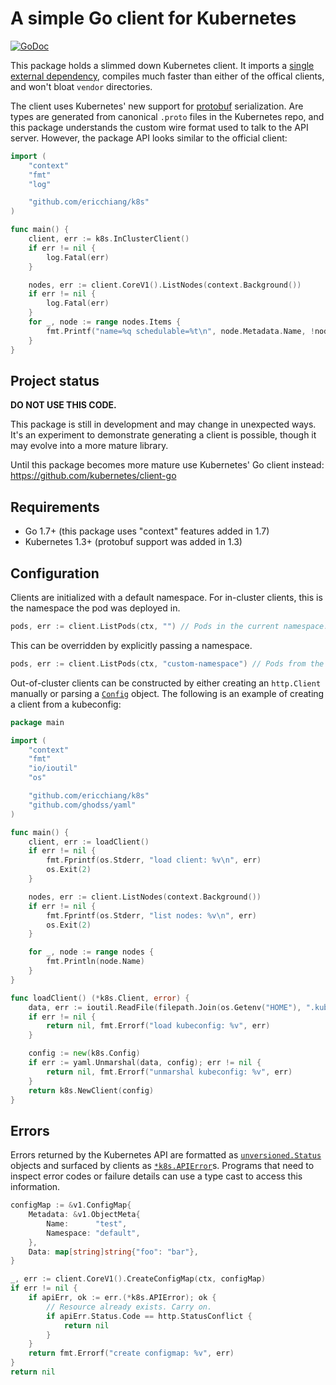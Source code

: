 # A simple Go client for Kubernetes

[![GoDoc](https://godoc.org/github.com/ericchiang/k8s?status.svg)](https://godoc.org/github.com/ericchiang/k8s)

This package holds a slimmed down Kubernetes client. It imports a [single external dependency][gogo-proto], compiles much faster than either of the offical clients, and won't bloat `vendor` directories.

The client uses Kubernetes' new support for [protobuf][protobuf] serialization. Are types are generated from canonical `.proto` files in the Kubernetes repo, and this package understands the custom wire format used to talk to the API server. However, the package API looks similar to the official client:

```go
import (
    "context"
    "fmt"
    "log"

    "github.com/ericchiang/k8s"
)

func main() {
    client, err := k8s.InClusterClient()
    if err != nil {
        log.Fatal(err)
    }

    nodes, err := client.CoreV1().ListNodes(context.Background())
    if err != nil {
        log.Fatal(err)
    }
    for _, node := range nodes.Items {
        fmt.Printf("name=%q schedulable=%t\n", node.Metadata.Name, !node.Spec.Unschedulable)
    }
}
```

## Project status

__DO NOT USE THIS CODE.__

This package is still in development and may change in unexpected ways. It's an experiment to demonstrate generating a client is possible, though it may evolve into a more mature library.

Until this package becomes more mature use Kubernetes' Go client instead: https://github.com/kubernetes/client-go

## Requirements

* Go 1.7+ (this package uses "context" features added in 1.7)
* Kubernetes 1.3+ (protobuf support was added in 1.3)

## Configuration

Clients are initialized with a default namespace. For in-cluster clients, this is the namespace the pod was deployed in.

```go
pods, err := client.ListPods(ctx, "") // Pods in the current namespace.
```

This can be overridden by explicitly passing a namespace.

```go
pods, err := client.ListPods(ctx, "custom-namespace") // Pods from the "custom-namespace"
```

Out-of-cluster clients can be constructed by either creating an `http.Client` manually or parsing a [`Config`][config] object. The following is an example of creating a client from a kubeconfig:

```go
package main

import (
    "context"
    "fmt"
    "io/ioutil"
    "os"

    "github.com/ericchiang/k8s"
    "github.com/ghodss/yaml"
)

func main() {
    client, err := loadClient()
    if err != nil {
        fmt.Fprintf(os.Stderr, "load client: %v\n", err)
        os.Exit(2)
    }

    nodes, err := client.ListNodes(context.Background())
    if err != nil {
        fmt.Fprintf(os.Stderr, "list nodes: %v\n", err)
        os.Exit(2)
    }

    for _, node := range nodes {
        fmt.Println(node.Name)
    }
}

func loadClient() (*k8s.Client, error) {
    data, err := ioutil.ReadFile(filepath.Join(os.Getenv("HOME"), ".kube/config"))
    if err != nil {
        return nil, fmt.Errorf("load kubeconfig: %v", err)
    }

    config := new(k8s.Config)
    if err := yaml.Unmarshal(data, config); err != nil {
        return nil, fmt.Errorf("unmarshal kubeconfig: %v", err)
    }
    return k8s.NewClient(config)
}
```

## Errors

Errors returned by the Kubernetes API are formatted as [`unversioned.Status`][unversioned-status] objects and surfaced by clients as [`*k8s.APIError`][k8s-error]s. Programs that need to inspect error codes or failure details can use a type cast to access this information.

```go
configMap := &v1.ConfigMap{
    Metadata: &v1.ObjectMeta{
        Name:      "test",
        Namespace: "default",
    },
    Data: map[string]string{"foo": "bar"},
}

_, err := client.CoreV1().CreateConfigMap(ctx, configMap)
if err != nil {
    if apiErr, ok := err.(*k8s.APIError); ok {
        // Resource already exists. Carry on.
        if apiErr.Status.Code == http.StatusConflict {
            return nil
        }
    }
    return fmt.Errorf("create configmap: %v", err)
}
return nil
```

[gogo-proto]: https://godoc.org/github.com/gogo/protobuf/proto
[protobuf]: https://developers.google.com/protocol-buffers/
[unversioned-status]: https://godoc.org/github.com/ericchiang/k8s/api/unversioned#Status
[k8s-error]: https://godoc.org/github.com/ericchiang/k8s#APIError
[config]: https://godoc.org/github.com/ericchiang/k8s#Config
